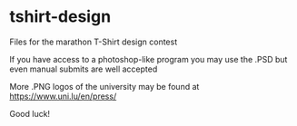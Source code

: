 # tshirt-design
Files for the marathon T-Shirt design contest 

If you have access to a photoshop-like program you may use the .PSD but even manual submits are well accepted

More .PNG logos of the university may be found at https://www.uni.lu/en/press/

Good luck!
